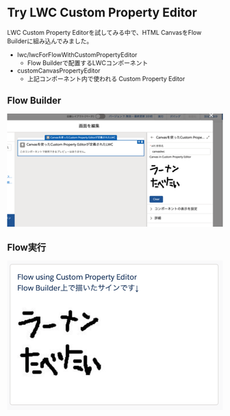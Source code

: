 # Try LWC Custom Property Editor

LWC Custom Property Editorを試してみる中で、HTML CanvasをFlow Builderに組み込んでみました。

- lwc/lwcForFlowWithCustomPropertyEditor
  - Flow Builderで配置するLWCコンポーネント
- customCanvasPropertyEditor
  - 上記コンポーネント内で使われる Custom Property Editor

## Flow Builder

![Flow Builder](images/flow-builder.png)


## Flow実行

![Flow Run](images/flow-exe.png)

